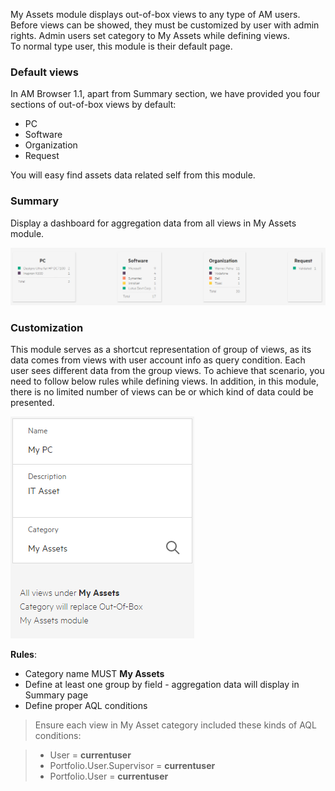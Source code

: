 My Assets module displays out-of-box views to any type of AM users. Before views can be showed, they must be customized by user with admin rights. Admin users set category to My Assets while defining views.  
To normal type user, this module is their default page.

### Default views

In AM Browser 1.1, apart from Summary section, we have provided you four sections of out-of-box views by default:

- PC
- Software
- Organization
- Request

You will easy find assets data related self from this module.

### Summary

Display a dashboard for aggregation data from all views in My Assets module.

![SAM screen shot](img/myassets1.PNG)

### Customization

This module serves as a shortcut representation of group of views, as its data comes from views with user account info as query condition. Each user sees different data from the group views.
To achieve that scenario, you need to follow below rules while defining views.
In addition, in this module, there is no limited number of views can be or which kind of data could be presented.

![SAM screen shot](img/myassets2.PNG)

**Rules**:

- Category name MUST **My Assets**
- Define at least one group by field - aggregation data will display in Summary page
- Define proper AQL conditions

> Ensure each view in My Asset category included these kinds of AQL conditions:

> - User = **currentuser**
> - Portfolio.User.Supervisor = **currentuser**
> - Portfolio.User = **currentuser**
